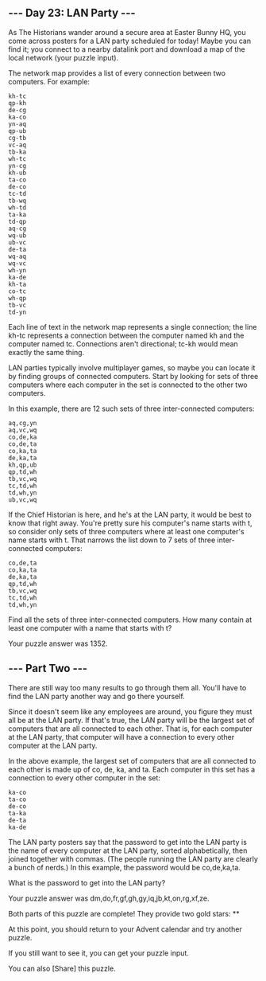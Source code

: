 ﻿## --- Day 23: LAN Party ---

As The Historians wander around a secure area at Easter Bunny HQ, you come across posters for a LAN party scheduled for today! Maybe you can find it; you connect to a nearby datalink port and download a map of the local network (your puzzle input).

The network map provides a list of every connection between two computers. For example:

	kh-tc
	qp-kh
	de-cg
	ka-co
	yn-aq
	qp-ub
	cg-tb
	vc-aq
	tb-ka
	wh-tc
	yn-cg
	kh-ub
	ta-co
	de-co
	tc-td
	tb-wq
	wh-td
	ta-ka
	td-qp
	aq-cg
	wq-ub
	ub-vc
	de-ta
	wq-aq
	wq-vc
	wh-yn
	ka-de
	kh-ta
	co-tc
	wh-qp
	tb-vc
	td-yn

Each line of text in the network map represents a single connection; the line kh-tc represents a connection between the computer named kh and the computer named tc. Connections aren't directional; tc-kh would mean exactly the same thing.

LAN parties typically involve multiplayer games, so maybe you can locate it by finding groups of connected computers. Start by looking for sets of three computers where each computer in the set is connected to the other two computers.

In this example, there are 12 such sets of three inter-connected computers:

	aq,cg,yn
	aq,vc,wq
	co,de,ka
	co,de,ta
	co,ka,ta
	de,ka,ta
	kh,qp,ub
	qp,td,wh
	tb,vc,wq
	tc,td,wh
	td,wh,yn
	ub,vc,wq

If the Chief Historian is here, and he's at the LAN party, it would be best to know that right away. You're pretty sure his computer's name starts with t, so consider only sets of three computers where at least one computer's name starts with t. That narrows the list down to 7 sets of three inter-connected computers:

	co,de,ta
	co,ka,ta
	de,ka,ta
	qp,td,wh
	tb,vc,wq
	tc,td,wh
	td,wh,yn

Find all the sets of three inter-connected computers. How many contain at least one computer with a name that starts with t?

Your puzzle answer was 1352.

## --- Part Two ---

There are still way too many results to go through them all. You'll have to find the LAN party another way and go there yourself.

Since it doesn't seem like any employees are around, you figure they must all be at the LAN party. If that's true, the LAN party will be the largest set of computers that are all connected to each other. That is, for each computer at the LAN party, that computer will have a connection to every other computer at the LAN party.

In the above example, the largest set of computers that are all connected to each other is made up of co, de, ka, and ta. Each computer in this set has a connection to every other computer in the set:

	ka-co
	ta-co
	de-co
	ta-ka
	de-ta
	ka-de

The LAN party posters say that the password to get into the LAN party is the name of every computer at the LAN party, sorted alphabetically, then joined together with commas. (The people running the LAN party are clearly a bunch of nerds.) In this example, the password would be co,de,ka,ta.

What is the password to get into the LAN party?

Your puzzle answer was dm,do,fr,gf,gh,gy,iq,jb,kt,on,rg,xf,ze.

Both parts of this puzzle are complete! They provide two gold stars: **

At this point, you should return to your Advent calendar and try another puzzle.

If you still want to see it, you can get your puzzle input.

You can also [Share] this puzzle.
